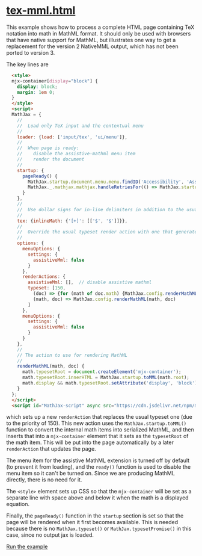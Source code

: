 # [tex-mml.html](https://mathjax.github.io/MathJax-demos-web/tex-mml.html)

This example shows how to process a complete HTML page containing TeX notation into math in MathML format.  It should only be used with browsers that have native support for MathML, but illustrates one way to get a replacement for the version 2 NativeMML output, which has not been ported to version 3.

The key lines are

``` html
  <style>
  mjx-container[display="block"] {
    display: block;
    margin: 1em 0;
  }
  </style>
  <script>
  MathJax = {
    //
    //  Load only TeX input and the contextual menu
    //
    loader: {load: ['input/tex', 'ui/menu']},
    //
    //  When page is ready:
    //    disable the assistive-mathml menu item
    //    render the document
    //
    startup: {
      pageReady() {
        MathJax.startup.document.menu.menu.findID('Accessibility', 'AssistiveMml').disable();
        MathJax._.mathjax.mathjax.handleRetriesFor(() => MathJax.startup.document.render());
      }
    },
    //
    //  Use dollar signs for in-line delimiters in addition to the usual ones
    //
    tex: {inlineMath: {'[+]': [['$', '$']]}},
    //
    //  Override the usual typeset render action with one that generates MathML output
    //
    options: {
      menuOptions: {
        settings: {
          assistiveMml: false
        }
      },
      renderActions: {
        assistiveMml: [],  // disable assistive mathml
        typeset: [150,
          (doc) => {for (math of doc.math) {MathJax.config.renderMathML(math, doc)}},
          (math, doc) => MathJax.config.renderMathML(math, doc)
        ]
      },
      menuOptions: {
        settings: {
          assistiveMml: false
        }
      }
    },
    //
    // The action to use for rendering MathML
    //
    renderMathML(math, doc) {
      math.typesetRoot = document.createElement('mjx-container');
      math.typesetRoot.innerHTML = MathJax.startup.toMML(math.root);
      math.display && math.typesetRoot.setAttribute('display', 'block');
    }
  };
  </script>
  <script id="MathJax-script" async src="https://cdn.jsdelivr.net/npm/mathjax@3/es5/startup.js"></script>
```

which sets up a new `renderAction` that replaces the usual typeset one (due to the priority of 150).  This new action uses the `MathJax.startup.toMML()` function to convert the internal math items into serialized MathML, and then inserts that into a `mjx-container` element that it sets as the `typesetRoot` of the math item.  This will be put into the page automatically by a later `renderAction` that updates the page.

The menu item for the assistive MathML extension is turned off by default (to prevent it from loading), and the `ready()` function is used to disable the menu item so it can't be turned on.  Since we are producing MathML directly, there is no need for it.

The `<style>` element sets up CSS so that the `mjx-container` will be set as a separate line with space above and below it when the math is a displayed equation.

Finally, the `pageReady()` function in the `startup` section is set so that the page will be rendered when it first becomes available.  This is needed because there is no `MathJax.typeset()` or `MathJax.typesetPromise()` in this case, since no output jax is loaded.

[Run the example](https://mathjax.github.io/MathJax-demos-web/tex-mml.html)
